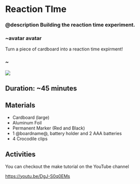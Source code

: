 # Reaction TIme
### @description Building the reaction time experiment.

### ~avatar avatar

Turn a piece of cardboard into a reaction time expirment!

### ~

![](\static\mb\courses\stem\reaction_time.JPG)



## Duration: ~45 minutes

## Materials
* Cardboard (large) 
* Aluminum Foil
* Permanent Marker (Red and Black)
* 1 @boardname@, battery holder and 2 AAA batteries
* 4 Crocodile clips


## Activities


You can checkout the make tutorial on the YouTube channel 

https://youtu.be/DgJ-S0q0EMs
